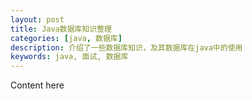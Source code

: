 ```yaml
---
layout: post
title: Java数据库知识整理
categories: [java, 数据库]
description: 介绍了一些数据库知识，及其数据库在java中的使用
keywords: java, 面试, 数据库
---
```


Content here
